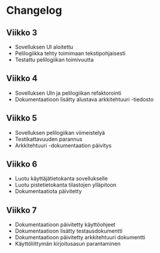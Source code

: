 # Changelog

## Viikko 3
- Sovelluksen UI aloitettu
- Pelilogiikka tehty toimimaan tekstipohjaisesti
- Testattu pelilogiikan toimivuutta

## Viikko 4
- Sovelluksen UIn ja pelilogiikan refaktorointi
- Dokumentaatioon lisätty alustava arkkitehtuuri -tiedosto

## Viikko 5
- Sovelluksen pelilogiikan viimeistelyä
- Testikattavuuden parannus
- Arkkitehtuuri -dokumentaation päivitys

## Viikko 6
- Luotu käyttäjätietokanta sovellukselle
- Luotu pistetietokanta tilastojen ylläpitoon
- Dokumentaatiota päivitetty

## Viikko 7
- Dokumentaatioon päivitetty käyttöohjeet
- Dokumentaatioon lisätty testausdokumentti
- Dokumentaatioon päivitetty arkkitehtuuri dokumentti
- Käyttöliittymän kirjoitusasun parantaminen
